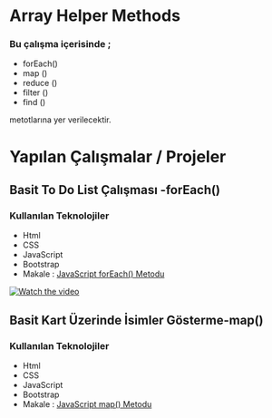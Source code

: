 # Array Helper Methods
### Bu çalışma içerisinde ;
* forEach()
* map ()
* reduce ()
* filter ()
* find ()

metotlarına yer verilecektir.

# Yapılan Çalışmalar / Projeler

## Basit To Do List Çalışması -forEach()

### Kullanılan Teknolojiler
* Html
* CSS
* JavaScript
* Bootstrap
* Makale : [JavaScript forEach() Metodu ][forEach()]

[forEach()]:https://busraltunb.medium.com/javascript-foreach-metodu-bce937616fcf "Açıklama Metni"

[![Watch the video](https://istanbulfotograf.com/wp-content/uploads/2019/08/online-live-video-marketing-concept_12892-37.jpg)](https://youtu.be/uv9MGDj0vSE)
 
## Basit Kart Üzerinde İsimler Gösterme-map()

### Kullanılan Teknolojiler
* Html
* CSS
* JavaScript
* Bootstrap
* Makale : [JavaScript map() Metodu ][map()]

[map()]:https://busraltunb.medium.com/javascript-in-g%C3%B6z-bebe%C4%9Fi-map-38670400b5e2 "Açıklama Metni"
